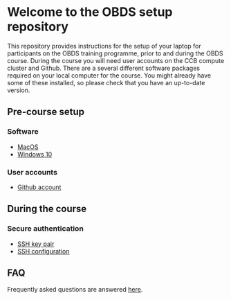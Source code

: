# Welcome to the OBDS setup repository

This repository provides instructions for the setup of your laptop for participants on the OBDS training programme, prior to and during the OBDS course.
During the course you will need user accounts on the CCB compute cluster and Github.
There are a several different software packages required on your local computer for the course.
You might already have some of these installed, so please check that you have an up-to-date version.

## Pre-course setup

### Software

- [MacOS](precourse/macos/README.md)
- [Windows 10](precourse/windows/README.md)

### User accounts

- [Github account](accounts/create_github_account.md)

## During the course

### Secure authentication

- [SSH key pair](incourse/create_ssh_keypair.md)
- [SSH configuration](incourse/ssh_config.md)

## FAQ

Frequently asked questions are answered [here](FAQ.md).
